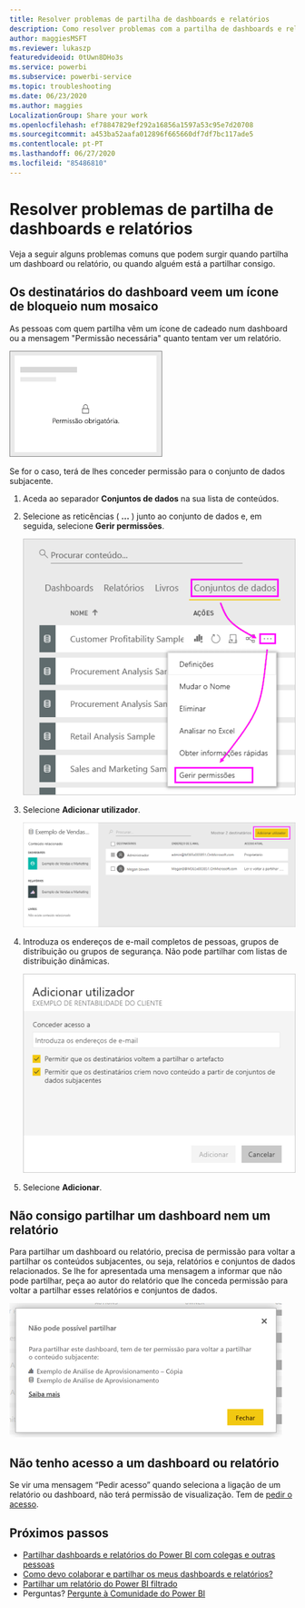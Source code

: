 ```yaml
---
title: Resolver problemas de partilha de dashboards e relatórios
description: Como resolver problemas com a partilha de dashboards e relatórios do Power BI com colegas dentro e fora da organização.
author: maggiesMSFT
ms.reviewer: lukaszp
featuredvideoid: 0tUwn8DHo3s
ms.service: powerbi
ms.subservice: powerbi-service
ms.topic: troubleshooting
ms.date: 06/23/2020
ms.author: maggies
LocalizationGroup: Share your work
ms.openlocfilehash: ef78847829ef292a16856a1597a53c95e7d20708
ms.sourcegitcommit: a453ba52aafa012896f665660df7df7bc117ade5
ms.contentlocale: pt-PT
ms.lasthandoff: 06/27/2020
ms.locfileid: "85486810"
---
```

# <a name="troubleshoot-sharing-dashboards-and-reports"></a>Resolver problemas de partilha de dashboards e relatórios

Veja a seguir alguns problemas comuns que podem surgir quando partilha um dashboard ou relatório, ou quando alguém está a partilhar consigo. 

## <a name="dashboard-recipients-see-a-lock-icon-in-a-tile"></a>Os destinatários do dashboard veem um ícone de bloqueio num mosaico

As pessoas com quem partilha vêm um ícone de cadeado num dashboard ou a mensagem "Permissão necessária" quanto tentam ver um relatório.

![Mosaico bloqueado do Power BI](media/service-share-dashboards/power-bi-locked_tile_small.png)

Se for o caso, terá de lhes conceder permissão para o conjunto de dados subjacente.

1. Aceda ao separador **Conjuntos de dados** na sua lista de conteúdos.

1. Selecione as reticências ( **...** ) junto ao conjunto de dados e, em seguida, selecione **Gerir permissões**.

    ![Gerir permissões](media/service-share-dashboards/power-bi-sharing-manage-permissions.png)

1. Selecione **Adicionar utilizador**.

    ![Selecione Adicionar utilizador](media/service-share-dashboards/power-bi-share-dataset-add-user.png)

1. Introduza os endereços de e-mail completos de pessoas, grupos de distribuição ou grupos de segurança. Não pode partilhar com listas de distribuição dinâmicas.

    ![Adicionar endereços de e-mail](media/service-share-dashboards/power-bi-add-user-dataset.png)

1. Selecione **Adicionar**.

## <a name="i-cant-share-a-dashboard-or-report"></a>Não consigo partilhar um dashboard nem um relatório

Para partilhar um dashboard ou relatório, precisa de permissão para voltar a partilhar os conteúdos subjacentes, ou seja, relatórios e conjuntos de dados relacionados. Se lhe for apresentada uma mensagem a informar que não pode partilhar, peça ao autor do relatório que lhe conceda permissão para voltar a partilhar esses relatórios e conjuntos de dados.

![Mensagem "Não é possível partilhar"](media/service-share-dashboards/power-bi-sharing-unable-to-share.png)

## <a name="i-dont-have-access-to-a-dashboard-or-report"></a>Não tenho acesso a um dashboard ou relatório

Se vir uma mensagem “Pedir acesso” quando seleciona a ligação de um relatório ou dashboard, não terá permissão de visualização. Tem de [pedir o acesso](service-request-access.md).

## <a name="next-steps"></a>Próximos passos

- [Partilhar dashboards e relatórios do Power BI com colegas e outras pessoas](service-share-dashboards.md)
- [Como devo colaborar e partilhar os meus dashboards e relatórios?](service-how-to-collaborate-distribute-dashboards-reports.md)
-  [Partilhar um relatório do Power BI filtrado](service-share-reports.md)
- Perguntas? [Pergunte à Comunidade do Power BI](https://community.powerbi.com/)
